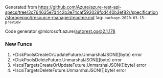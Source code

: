 Generated from https://github.com/Azure/azure-rest-api-specs/tree/3c764635e7d442b3e74caf593029fcd440b3ef82//specification/storagepool/resource-manager/readme.md tag: `package-2020-03-15-preview`

Code generator @microsoft.azure/autorest.go@2.1.178


### New Funcs

1. *DiskPoolsCreateOrUpdateFuture.UnmarshalJSON([]byte) error
1. *DiskPoolsDeleteFuture.UnmarshalJSON([]byte) error
1. *IscsiTargetsCreateOrUpdateFuture.UnmarshalJSON([]byte) error
1. *IscsiTargetsDeleteFuture.UnmarshalJSON([]byte) error
